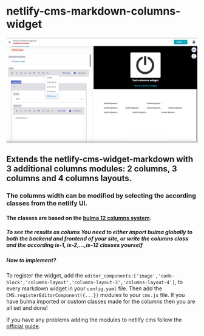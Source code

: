 # netlify-cms-markdown-columns-widget

![alt text](https://github.com/Ys-sudo/netlify-cms-markdown-columns-widget/blob/main/md-cols.jpg)

## Extends the netlify-cms-widget-markdown with 3 additional columns modules: 2 columns, 3 columns and 4 columns layouts.
### The columns width can be modified by selecting the according classes from the netlify UI. 
#### The classes are based on the [bulma 12 columns system](https://bulma.io/documentation/columns/sizes/#12-columns-system).
##### To see the results as colums **You need to either import bulma globally to both the backend and frontend of your site**, or write the **columns** class and the according **is-1, is-2,...,is-12** classes yourself

##### How to implement?

To register the widget, add the ```editor_components:['image','code-block','columns-layout','columns-layout-3','columns-layout-4']```, to every markdown widget in your ```config.yaml``` file. Then add the ```CMS.registerEditorComponent({...})``` modules to your ```cms.js``` file. If you have bulma imported or custom classes made for the columns then you are all set and done!

If you have any problems adding the modules to netlify cms follow the [official guide](https://www.netlifycms.org/docs/custom-widgets/#registereditorcomponent).


